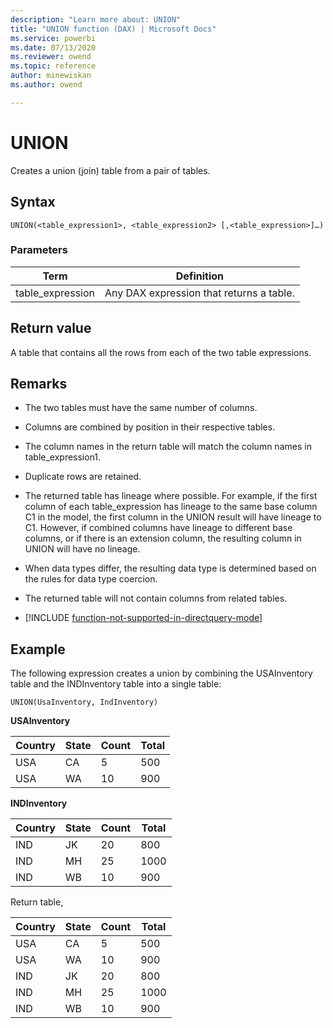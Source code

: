 ```yaml
---
description: "Learn more about: UNION"
title: "UNION function (DAX) | Microsoft Docs"
ms.service: powerbi 
ms.date: 07/13/2020
ms.reviewer: owend
ms.topic: reference
author: minewiskan
ms.author: owend

---
```

# UNION
  
Creates a union (join) table from a pair of tables.  
  
## Syntax  
  
```dax
UNION(<table_expression1>, <table_expression2> [,<table_expression>]…)  
```
  
### Parameters  
  
|Term|Definition|  
|--------|--------------|  
|table_expression|Any DAX expression that returns a table.|  
  
## Return value

A table that contains all the rows from each of the two table expressions.  
  
## Remarks

- The two tables must have the same number of columns.  
  
- Columns are combined by position in their respective tables.  
  
- The column names in the return table will match the column names in table_expression1.  
  
- Duplicate rows are retained.  
  
- The returned table has lineage where possible. For example, if the first column of each table_expression has lineage to the same base column C1 in the model, the first column in the UNION result will have lineage to C1. However, if combined columns have lineage to different base columns, or if there is an extension column, the resulting column in UNION will have no lineage.  
  
- When data types differ, the resulting data type is determined based on the rules for data type coercion.  
  
- The returned table will not contain columns from related tables.  

- [!INCLUDE [function-not-supported-in-directquery-mode](includes/function-not-supported-in-directquery-mode.md)]

## Example

The following expression creates a union by combining the USAInventory table and the INDInventory table into a single table:  

```dax
UNION(UsaInventory, IndInventory)
```

**USAInventory**
  
|Country|State|Count|Total|  
|-----------|---------|---------|---------|  
|USA|CA|5|500|  
|USA|WA|10|900|  
  
**INDInventory**
  
|Country|State|Count|Total|  
|-----------|---------|---------|---------|  
|IND|JK|20|800|  
|IND|MH|25|1000|  
|IND|WB|10|900|  
  
Return table,  
  
|Country|State|Count|Total|  
|-----------|---------|---------|---------|  
|USA|CA|5|500|  
|USA|WA|10|900|  
|IND|JK|20|800|  
|IND|MH|25|1000|  
|IND|WB|10|900|  
